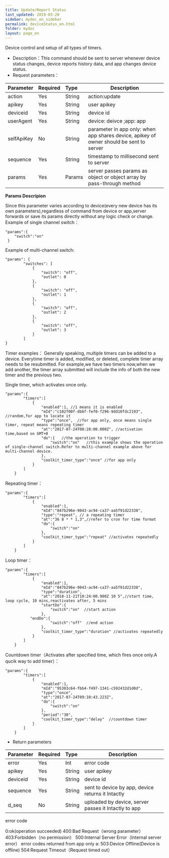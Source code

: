 ```yaml
---
title: Update/Report Status
last_updated: 2019-03-20
sidebar: mydoc_en_sidebar
permalink: deviceStatus_en.html
folder: mydoc
layout: page_en
---
```


Device control and setup of all types of timers.

- Description：This command should be sent to server whenever device status changes, device reports history data, and app changes device status.
- Request parameters：

|Parameter|Required|Type|Description|
|:----    |:---|:----- |-----   |
|action |Yes  |String |action:update   |
|apikey |Yes  |String | user apikey    |
|deviceid     |Yes  |String | 	device id    |
|userAgent     |Yes  |String | device: deivce ;app: app  |
|selfApiKey     |No  |String | parameter in app only: when app shares device, apikey of owner should be sent to server    |
|sequence     |Yes  |String | timestamp to millisecond sent to server    |
|params     |Yes  |Params | server passes params as object or object array by pass-through method    |

**Params Descripion**

Since this parameter varies according to device(every new device has its own parameters),regardless of command from device or app,server forwards or save its params directly without any logic check or change.
Example of single channel switch：
``` 
"params":{
    "switch":"on"
 }
 ``` 
Example of multi-channel switch:
``` 
"params": {
        "switches": [
            {
                "switch": "off",
                "outlet": 0
            },
            {
                "switch": "off",
                "outlet": 1
            },
            {
                "switch": "off",
                "outlet": 2
            },
            {
                "switch": "off",
                "outlet": 3
            }
        ]
}
``` 

Timer examples：
Generally speaking, multiple timers can be added to a device. Everytime timer is added, modified, or deleted, complete timer array needs to be resubmitted. For example,we have two timers now,when we add another, the timer array submitted will include the info of both the new timer and the previous two.

Single timer, which activates once only.
``` 
"params":{
        "timers":[
            {
                "enabled":1, //1 means it is enabled
                "mId":"c102f00f-db6f-fef0-f296-9dd10fdc2193", //random,for app to locate it
                "type":"once",  //for app only, once means single timer, repeat means repeating timer
                "at":"2017-07-24T08:28:00.000Z", //activation time,based on GMT+0
                "do":{   //the operation to trigger
                    "switch":"on"   //this example shows the operation of single-channel switch.Refer to multi-channel example above for multi-channel device.
                },
                "coolkit_timer_type":"once" //for app only
            }
        ]
    }
``` 
Repeating timer：
``` 
"params":{
        "timers":[
            {
                "enabled":1,
                "mId":"847b296e-9043-ac94-ca37-aa5f91d22338",
                "type":"repeat", // a repeating timer
                "at":"36 8 * * 1,3",//refer to cron for time format
                "do":{
                    "switch":"on"
                },
                "coolkit_timer_type":"repeat" //activates repeatedly
            }
        ]
    }
``` 
Loop timer：
``` 
"params":{
        "timers":[
            {
                "enabled":1,
                "mId":"847b296e-9043-ac94-ca37-aa5f91d22338",
                "type":"duration", 
                "at":"2018-11-21T10:24:00.980Z 10 5",//start time, loop cycle, 10 mins,reactivates after, 5 mins
                "startDo":{
                    "switch":"on"  //start action
                },
           "endDo":{
                    "switch":"off"  //end action
                },
                "coolkit_timer_type":"duration" //activates repeatedly
            }
        ]
    }
``` 
Countdown timer（Activates after specified time, which fires once only.A qucik way to add timer）：
```
"params":{
        "timers":[
            {
                "enabled":1,
                "mId":"95303c64-fbb4-f497-1341-c592432d1d0d",
                "type":"once",
                "at":"2017-07-24T09:10:43.223Z",
                "do":{
                    "switch":"on"
                },
                "period":"30",
                "coolkit_timer_type":"delay"  //countdown timer
            }
        ]
    }
``` 

- Return parameters

|Parameter|Required|Type|Description|
|:----    |:---|:----- |-----   |
|error |Yes  |Int |error code   |
|apikey |Yes  |String | user apikey    |
|deviceid     |Yes  |String | device id    |
|sequence     |Yes  |String | sent to device by app, device returns it Intactly    |
|d_seq     |No  |String | uploaded by device, server passes it Intactly to app    |

error code

0:ok(operation succeeded)
400:Bad Request（wrong parameter）
403:Forbidden（no permission）
500:Internal Server Error（Internal server error）
error codes returned from app only a:
503:Device Offline(Device is offline)
504:Request Timeout（Request timed out）





